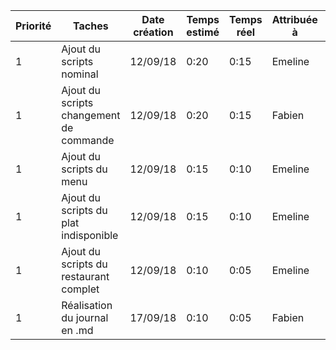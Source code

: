 |Priorité |Taches |Date création | Temps estimé | Temps réel | Attribuée à | Effectué le |
|--------|------|-------------|--------------|-----------|-------------|-------------|
|1|Ajout du scripts nominal|12/09/18| 0:20 | 0:15 | Emeline | 12/09/18 |
|1|Ajout du scripts changement de commande|12/09/18| 0:20 | 0:15 | Fabien | 12/09/18 |
|1|Ajout du scripts du menu|12/09/18| 0:15 | 0:10 | Emeline | 12/09/18 |
|1|Ajout du scripts du plat indisponible|12/09/18| 0:15 | 0:10 | Emeline | 12/09/18 |
|1|Ajout du scripts du restaurant complet|12/09/18| 0:10 | 0:05 | Emeline | 12/09/18 |
|1|Réalisation du journal en .md | 17/09/18| 0:10 | 0:05 | Fabien | 17/09/18|

